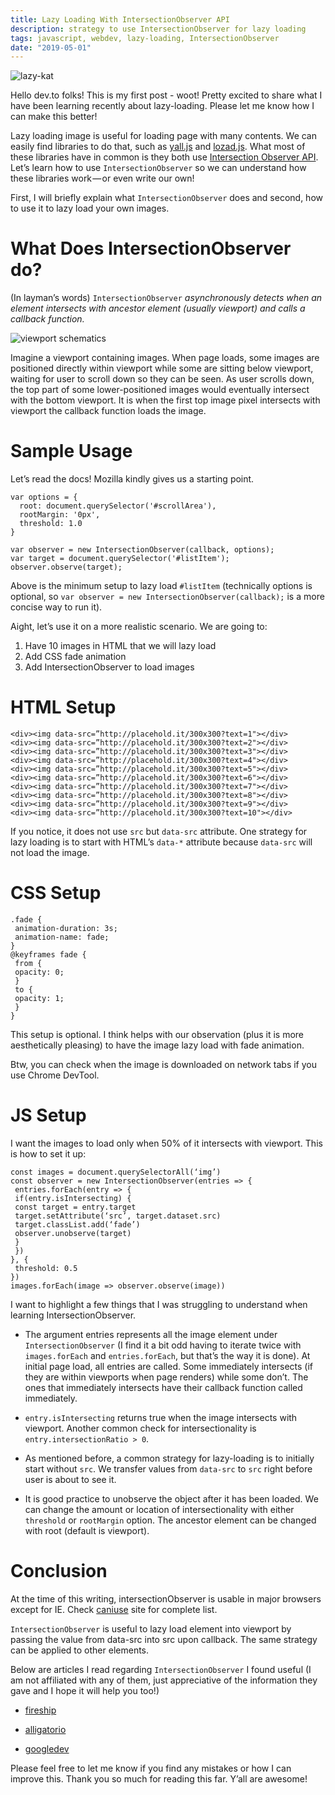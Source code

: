 ```yaml
---
title: Lazy Loading With IntersectionObserver API
description: strategy to use IntersectionObserver for lazy loading
tags: javascript, webdev, lazy-loading, IntersectionObserver
date: "2019-05-01"
---
```


![lazy-kat](https://thepracticaldev.s3.amazonaws.com/i/dfhkoiqimufpr5zv0z36.gif)

Hello dev.to folks! This is my first post - woot! Pretty excited to share what I have been learning recently about lazy-loading. Please let me know how I can make this better! 

Lazy loading image is useful for loading page with many contents. We can easily find libraries to do that, such as [yall.js](https://github.com/malchata/yall.js) and [lozad.js](https://apoorv.pro/lozad.js/). What most of these libraries have in common is they both use [Intersection Observer API](https://developer.mozilla.org/en-US/docs/Web/API/Intersection_Observer_API). Let’s learn how to use `IntersectionObserver` so we can understand how these libraries work — or even write our own!

First, I will briefly explain what `IntersectionObserver` does and second, how to use it to lazy load your own images.

# What Does IntersectionObserver do?

(In layman’s words) `IntersectionObserver` *asynchronously detects when an element intersects with ancestor element (usually viewport) and calls a callback function.*

![viewport schematics](https://thepracticaldev.s3.amazonaws.com/i/gwvj2lrwfy97ljpj9lv3.png)

Imagine a viewport containing images. When page loads, some images are positioned directly within viewport while some are sitting below viewport, waiting for user to scroll down so they can be seen. As user scrolls down, the top part of some lower-positioned images would eventually intersect with the bottom viewport. It is when the first top image pixel intersects with viewport the callback function loads the image. 

# Sample Usage

Let’s read the docs! Mozilla kindly gives us a starting point.

```
var options = {
  root: document.querySelector('#scrollArea'),
  rootMargin: '0px',
  threshold: 1.0
}

var observer = new IntersectionObserver(callback, options);
var target = document.querySelector('#listItem');
observer.observe(target);
```


Above is the minimum setup to lazy load `#listItem` (technically options is optional, so `var observer = new IntersectionObserver(callback);` is a more concise way to run it).

Aight, let’s use it on a more realistic scenario. We are going to:

1. Have 10 images in HTML that we will lazy load
2. Add CSS fade animation
3. Add IntersectionObserver to load images

# HTML Setup

```
<div><img data-src=”http://placehold.it/300x300?text=1"></div>
<div><img data-src=”http://placehold.it/300x300?text=2"></div>
<div><img data-src=”http://placehold.it/300x300?text=3"></div>
<div><img data-src=”http://placehold.it/300x300?text=4"></div>
<div><img data-src=”http://placehold.it/300x300?text=5"></div>
<div><img data-src=”http://placehold.it/300x300?text=6"></div>
<div><img data-src=”http://placehold.it/300x300?text=7"></div>
<div><img data-src=”http://placehold.it/300x300?text=8"></div>
<div><img data-src=”http://placehold.it/300x300?text=9"></div>
<div><img data-src=”http://placehold.it/300x300?text=10"></div>
```

If you notice, it does not use `src` but `data-src` attribute. One strategy for lazy loading is to start with HTML’s `data-*` attribute because `data-src` will not load the image.

# CSS Setup

```
.fade {
 animation-duration: 3s;
 animation-name: fade;
}
@keyframes fade {
 from {
 opacity: 0;
 }
 to {
 opacity: 1;
 }
}
```

This setup is optional. I think helps with our observation (plus it is more aesthetically pleasing) to have the image lazy load with fade animation.

Btw, you can check when the image is downloaded on network tabs if you use Chrome DevTool.

# JS Setup

I want the images to load only when 50% of it intersects with viewport. This is how to set it up:

```
const images = document.querySelectorAll(‘img’)
const observer = new IntersectionObserver(entries => {
 entries.forEach(entry => {
 if(entry.isIntersecting) {
 const target = entry.target
 target.setAttribute(‘src’, target.dataset.src)
 target.classList.add(‘fade’)
 observer.unobserve(target)
 }
 })
}, {
 threshold: 0.5
})
images.forEach(image => observer.observe(image))
```

I want to highlight a few things that I was struggling to understand when learning IntersectionObserver.

- The argument entries represents all the image element under `IntersectionObserver` (I find it a bit odd having to iterate twice with `images.forEach` and `entries.forEach`, but that’s the way it is done). At initial page load, all entries are called. Some immediately intersects (if they are within viewports when page renders) while some don’t. The ones that immediately intersects have their callback function called immediately.

- `entry.isIntersecting` returns true when the image intersects with viewport. Another common check for intersectionality is `entry.intersectionRatio > 0`.

- As mentioned before, a common strategy for lazy-loading is to initially start without `src`. We transfer values from `data-src` to `src` right before user is about to see it.

- It is good practice to unobserve the object after it has been loaded.
We can change the amount or location of intersectionality with either `threshold` or `rootMargin` option. The ancestor element can be changed with root (default is viewport).

# Conclusion

At the time of this writing, intersectionObserver is usable in major browsers except for IE. Check [caniuse](https://caniuse.com/#feat=intersectionobserver) site for complete list.

`IntersectionObserver` is useful to lazy load element into viewport by passing the value from data-src into src upon callback. The same strategy can be applied to other elements.

Below are articles I read regarding `IntersectionObserver` I found useful (I am not affiliated with any of them, just appreciative of the information they gave and I hope it will help you too!)

- [fireship](https://fireship.io/snippets/intersection-observer-lazy-load-images/)

- [alligatorio](https://alligator.io/js/intersection-observer/)

- [googledev](https://developers.google.com/web/fundamentals/performance/lazy-loading-guidance/images-and-video/)

Please feel free to let me know if you find any mistakes or how I can improve this. Thank you so much for reading this far. Y’all are awesome!
